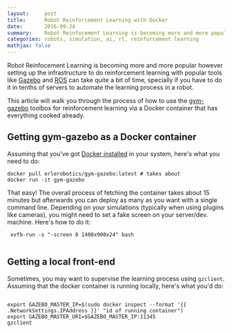 ```yaml
---
layout:     post
title:      Robot Reinforcement Learning with Docker
date:       2016-09-24
summary:    Robot Reinfocement Learning is becoming more and more popular. This article covers how to use the gym-gazebo toolbox for reinforcement learning is Docker to easily set up a reinforcement learning infrastructure for robots.
categories: robots, simulation, ai, rl, reinforcement learning
mathjax: false
---
```


Robot Reinfocement Learning is becoming more and more popular however setting up the infrastructure to do reinforcement learning with popular tools like [Gazebo](http://gazebosim.org) and [ROS](http://ros.org) can take quite a bit of time, specially if you have to do it in tenths of servers to automate the learning process in a robot. 

 This article will walk you through the process of how to use the [gym-gazebo](https://github.com/erlerobot/gym-gazebo) toolbox for reinforcement learning via a Docker container that has everything cooked already.


 ## Getting gym-gazebo as a Docker container

 Assuming that you've got [Docker installed](https://docs.docker.com/engine/installation/) in your system, here's what you need to do:

 ```
 docker pull erlerobotics/gym-gazebo:latest # takes about
 docker run -it gym-gazebo

 ```

 That easy! The overall process of fetching the container takes about 15 minutes but afterwards you can deploy as many as you want with a single command line. Depending on your simulations (typically when using plugins like cameras), you might need to set a fake screen on your server/dev. machine. Here's how to do it:
 
```
 xvfb-run -s "-screen 0 1400x900x24" bash
 
 ```

 ## Getting a local front-end

 Sometimes, you may want to supervise the learning process using `gzclient`. Assuming that the docker container is running locally, here's what you'd do:

 ```

 export GAZEBO_MASTER_IP=$(sudo docker inspect --format '{{ .NetworkSettings.IPAddress }}' "id of running container")
export GAZEBO_MASTER_URI=$GAZEBO_MASTER_IP:11345
gzclient
 
 ```

